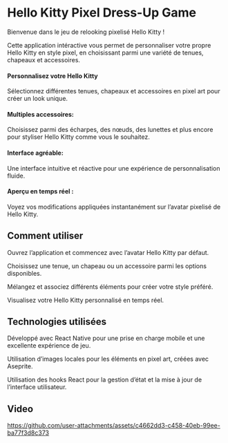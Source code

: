 # Hello Kitty Pixel Dress-Up Game

Bienvenue dans le jeu de relooking pixelisé Hello Kitty !

Cette application intéractive vous permet de personnaliser votre propre Hello Kitty en style pixel, en choisissant parmi une variété de tenues, chapeaux et accessoires.

#### Personnalisez votre Hello Kitty
Sélectionnez différentes tenues, chapeaux et accessoires en pixel art pour créer un look unique.
	
#### Multiples accessoires:
Choisissez parmi des écharpes, des nœuds, des lunettes et plus encore pour styliser Hello Kitty comme vous le souhaitez.

#### Interface agréable:
Une interface intuitive et réactive pour une expérience de personnalisation fluide.

#### Aperçu en temps réel :
Voyez vos modifications appliquées instantanément sur l’avatar pixelisé de Hello Kitty.

## Comment utiliser

Ouvrez l’application et commencez avec l’avatar Hello Kitty par défaut.

Choisissez une tenue, un chapeau ou un accessoire parmi les options disponibles.

Mélangez et associez différents éléments pour créer votre style préféré.

Visualisez votre Hello Kitty personnalisé en temps réel.

## Technologies utilisées

Développé avec React Native pour une prise en charge mobile et une excellente expérience de jeu.

Utilisation d’images locales pour les éléments en pixel art, créées avec Aseprite.

Utilisation des hooks React pour la gestion d’état et la mise à jour de l’interface utilisateur.
## Video

https://github.com/user-attachments/assets/c4662dd3-c458-40eb-99ee-ba77f3d8c373

